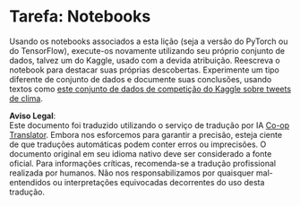 <!--
CO_OP_TRANSLATOR_METADATA:
{
  "original_hash": "47f7d3c6a5373543e051e4d1140ce898",
  "translation_date": "2025-08-26T08:13:30+00:00",
  "source_file": "lessons/5-NLP/16-RNN/assignment.md",
  "language_code": "br"
}
-->
# Tarefa: Notebooks

Usando os notebooks associados a esta lição (seja a versão do PyTorch ou do TensorFlow), execute-os novamente utilizando seu próprio conjunto de dados, talvez um do Kaggle, usado com a devida atribuição. Reescreva o notebook para destacar suas próprias descobertas. Experimente um tipo diferente de conjunto de dados e documente suas conclusões, usando textos como [este conjunto de dados de competição do Kaggle sobre tweets de clima](https://www.kaggle.com/competitions/crowdflower-weather-twitter/data?select=train.csv).

**Aviso Legal**:  
Este documento foi traduzido utilizando o serviço de tradução por IA [Co-op Translator](https://github.com/Azure/co-op-translator). Embora nos esforcemos para garantir a precisão, esteja ciente de que traduções automáticas podem conter erros ou imprecisões. O documento original em seu idioma nativo deve ser considerado a fonte oficial. Para informações críticas, recomenda-se a tradução profissional realizada por humanos. Não nos responsabilizamos por quaisquer mal-entendidos ou interpretações equivocadas decorrentes do uso desta tradução.